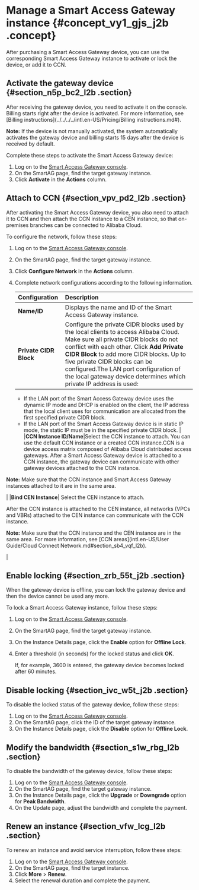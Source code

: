 # Manage a Smart Access Gateway instance {#concept_vy1_gjs_j2b .concept}

After purchasing a Smart Access Gateway device, you can use the corresponding Smart Access Gateway instance to activate or lock the device, or add it to CCN.

## Activate the gateway device {#section_n5p_bc2_l2b .section}

After receiving the gateway device, you need to activate it on the console. Billing starts right after the device is activated. For more information, see [Billing instructions](../../../../intl.en-US/Pricing/Billing instructions.md#).

**Note:** If the device is not manually activated, the system automatically activates the gateway device and billing starts 15 days after the device is received by default.

Complete these steps to activate the Smart Access Gateway device:

1.  Log on to the [Smart Access Gateway console](https://smartag.console.aliyun.com/).
2.  On the SmartAG page, find the target gateway instance.
3.  Click **Activate** in the **Actions** column.

## Attach to CCN {#section_vpv_pd2_l2b .section}

After activating the Smart Access Gateway device, you also need to attach it to CCN and then attach the CCN instance to a CEN instance, so that on-premises branches can be connected to Alibaba Cloud.

To configure the network, follow these steps:

1.  Log on to the [Smart Access Gateway console](https://smartag.console.aliyun.com/).
2.  On the SmartAG page, find the target gateway instance.
3.  Click **Configure Network** in the **Actions** column.
4.  Complete network configurations according to the following information.

    |Configuration|Description|
    |:------------|:----------|
    |**Name/ID**|Displays the name and ID of the Smart Access Gateway instance.|
    |**Private CIDR Block**|Configure the private CIDR blocks used by the local clients to access Alibaba Cloud.  Make sure all private CIDR blocks do not conflict with each other. Click **Add Private CIDR Block** to add more CIDR blocks. Up to five private CIDR blocks can be configured.The LAN port configuration of the local gateway device determines which private IP address is used:

    -   If the LAN port of the Smart Access Gateway device uses the dynamic IP mode and DHCP is enabled on the client, the IP address that the local client uses for communication are allocated from the first specified private CIDR block.
    -   If the LAN port of the Smart Access Gateway device is in static IP mode, the static IP must be in the specified private CIDR block.
|
    |**CCN Instance ID/Name**|Select the CCN instance to attach. You can use the default CCN instance or a created CCN instance.CCN is a device access matrix composed of Alibaba Cloud distributed access gateways. After a Smart Access Gateway device is attached to a CCN instance, the gateway device can communicate with other gateway devices attached to the CCN instance.

**Note:** Make sure that the CCN instance and Smart Access Gateway instances attached to it are in the same area.

|
    |**Bind CEN Instance**| Select the CEN instance to attach.

 After the CCN instance is attached to the CEN instance, all networks \(VPCs and VBRs\) attached to the CEN instance can communicate with the CCN instance.

**Note:** Make sure that the CCN instance and the CEN instance are in the same area. For more information, see [CCN areas](intl.en-US/User Guide/Cloud Connect Network.md#section_sb4_vqf_l2b).

 |


## Enable locking {#section_zrb_55t_j2b .section}

When the gateway device is offline, you can lock the gateway device and then the device cannot be used any more.

To lock a Smart Access Gateway instance, follow these steps:

1.  Log on to the [Smart Access Gateway console](https://smartag.console.aliyun.com/).
2.  On the SmartAG page, find the target gateway instance.
3.  On the Instance Details page, click the **Enable** option for **Offline Lock**.
4.  Enter a threshold \(in seconds\) for the locked status and click **OK**.

    If, for example, 3600 is entered, the gateway device becomes locked after 60 minutes.


## Disable locking {#section_ivc_w5t_j2b .section}

To disable the locked status of the gateway device, follow these steps:

1.  Log on to the [Smart Access Gateway console](https://smartag.console.aliyun.com/).
2.  On the SmartAG page, click the ID of the target gateway instance.
3.  On the Instance Details page, click the **Disable** option for **Offline Lock**.

## Modify the bandwidth {#section_s1w_rbg_l2b .section}

To disable the bandwidth of the gateway device, follow these steps:

1.  Log on to the [Smart Access Gateway console](https://smartag.console.aliyun.com/).
2.  On the SmartAG page, find the target gateway instance.
3.  On the Instance Details page, click the **Upgrade** or **Downgrade** option for **Peak Bandwidth**.
4.  On the Update page, adjust the bandwidth and complete the payment.

## Renew an instance {#section_vfw_lcg_l2b .section}

To renew an instance and avoid service interruption, follow these steps:

1.  Log on to the [Smart Access Gateway console](https://smartag.console.aliyun.com/).
2.  On the SmartAG page, find the target instance.
3.  Click **More** \> **Renew**.
4.  Select the renewal duration and complete the payment.

